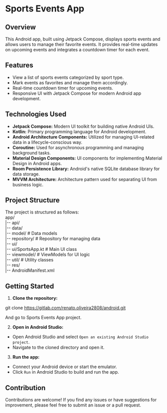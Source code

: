 # Sports Events App

## Overview
This Android app, built using Jetpack Compose, displays sports events and allows users to manage their favorite events. It provides real-time updates on upcoming events and integrates a countdown timer for each event.

## Features
- View a list of sports events categorized by sport type.
- Mark events as favorites and manage them accordingly.
- Real-time countdown timer for upcoming events.
- Responsive UI with Jetpack Compose for modern Android app development.

## Technologies Used
- **Jetpack Compose:** Modern UI toolkit for building native Android UIs.
- **Kotlin:** Primary programming language for Android development.
- **Android Architecture Components:** Utilized for managing UI-related data in a lifecycle-conscious way.
- **Coroutine:** Used for asynchronous programming and managing background tasks.
- **Material Design Components:** UI components for implementing Material Design in Android apps.
- **Room Persistence Library:** Android's native SQLite database library for data storage.
- **MVVM Architecture:** Architecture pattern used for separating UI from business logic.

## Project Structure
The project is structured as follows:  
app/  
|-- api/  
|-- data/  
|-- model/            # Data models  
|-- repository/        # Repository for managing data  
|-- ui/  
|-- ui/SportsApp.kt   # Main UI class  
|-- viewmodel/         # ViewModels for UI logic  
|-- util/              # Utility classes  
|-- res/  
|-- AndroidManifest.xml  

## Getting Started
1. **Clone the repository:**

git clone https://gitlab.com/renato.oliveira2808/android.git

And go to Sports Events App project.

2. **Open in Android Studio:**
- Open Android Studio and select `Open an existing Android Studio project`.
- Navigate to the cloned directory and open it.

3. **Run the app:**
- Connect your Android device or start the emulator.
- Click `Run` in Android Studio to build and run the app.

## Contribution
Contributions are welcome! If you find any issues or have suggestions for improvement, please feel free to submit an issue or a pull request.


